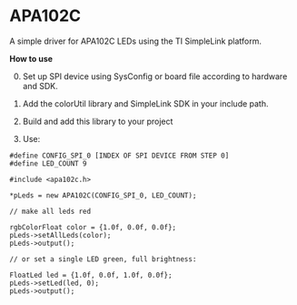 # APA102C 
A simple driver for APA102C LEDs using the TI SimpleLink platform.

__How to use__ 

0. Set up SPI device using SysConfig or board file according to hardware and SDK.

1. Add the colorUtil library and SimpleLink SDK in your include path.

2. Build and add this library to your project

3. Use:

```
#define CONFIG_SPI_0 [INDEX OF SPI DEVICE FROM STEP 0]
#define LED_COUNT 9

#include <apa102c.h>

*pLeds = new APA102C(CONFIG_SPI_0, LED_COUNT);

// make all leds red

rgbColorFloat color = {1.0f, 0.0f, 0.0f};
pLeds->setAllLeds(color);
pLeds->output();

// or set a single LED green, full brightness:

FloatLed led = {1.0f, 0.0f, 1.0f, 0.0f};
pLeds->setLed(led, 0);
pLeds->output();
```
